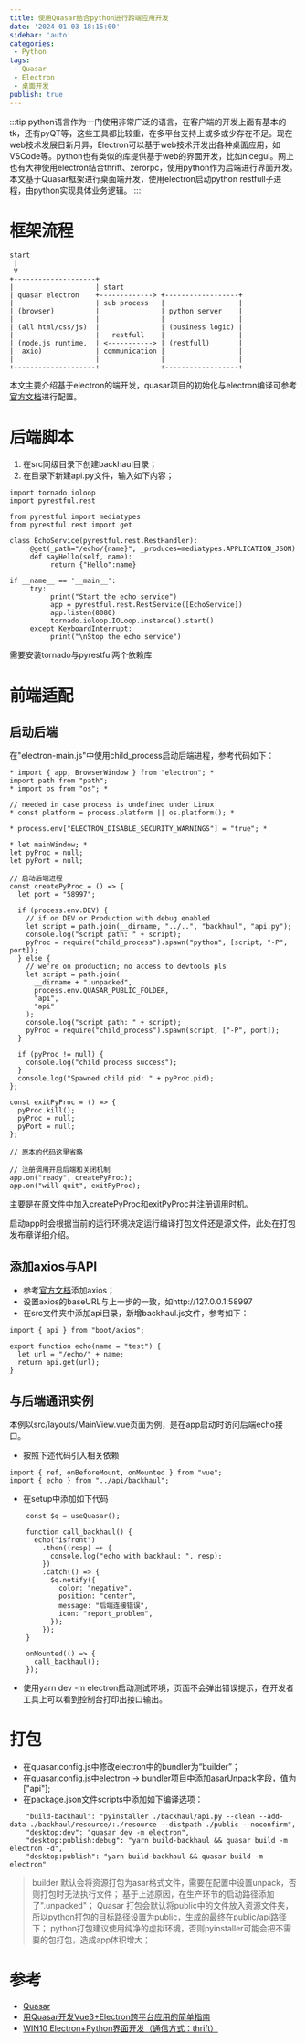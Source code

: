 ```yaml
---
title: 使用Quasar结合python进行跨端应用开发
date: '2024-01-03 18:15:00'
sidebar: 'auto'
categories:
 - Python
tags:
 - Quasar
 - Electron
 - 桌面开发
publish: true
---
```


:::tip
python语言作为一门使用非常广泛的语言，在客户端的开发上面有基本的tk，还有pyQT等，这些工具都比较重，在多平台支持上或多或少存在不足。现在web技术发展日新月异，Electron可以基于web技术开发出各种桌面应用，如VSCode等。python也有类似的库提供基于web的界面开发，比如nicegui。网上也有大神使用electron结合thrift、zerorpc，使用python作为后端进行界面开发。本文基于Quasar框架进行桌面端开发，使用electron启动python restfull子进程，由python实现具体业务逻辑。
:::

# 框架流程

```
start
 |
 V
+--------------------+
|                    | start
| quasar electron    +-------------> +------------------+
|                    | sub process   |                  |
| (browser)          |               | python server    |
|                    |               |                  |
| (all html/css/js)  |               | (business logic) |
|                    |   restfull    |                  |
| (node.js runtime,  | <-----------> | (restfull)       |
|  axio)             | communication |                  |
|                    |               |                  |
+--------------------+               +------------------+
```

本文主要介绍基于electron的端开发，quasar项目的初始化与electron编译可参考[官方文档](https://quasar.dev/)进行配置。

# 后端脚本

1. 在src同级目录下创建backhaul目录；
2. 在目录下新建api.py文件，输入如下内容；
```
import tornado.ioloop
import pyrestful.rest

from pyrestful import mediatypes
from pyrestful.rest import get

class EchoService(pyrestful.rest.RestHandler):
     @get(_path="/echo/{name}", _produces=mediatypes.APPLICATION_JSON)
     def sayHello(self, name):
          return {"Hello":name}

if __name__ == '__main__':
     try:
          print("Start the echo service")
          app = pyrestful.rest.RestService([EchoService])
          app.listen(8080)
          tornado.ioloop.IOLoop.instance().start()
     except KeyboardInterrupt:
          print("\nStop the echo service")
```
需要安装tornado与pyrestful两个依赖库

# 前端适配

## 启动后端

在"electron-main.js"中使用child_process启动后端进程，参考代码如下：
```
* import { app, BrowserWindow } from "electron"; *
import path from "path";
* import os from "os"; *

// needed in case process is undefined under Linux
* const platform = process.platform || os.platform(); *

* process.env["ELECTRON_DISABLE_SECURITY_WARNINGS"] = "true"; *

* let mainWindow; *
let pyProc = null;
let pyPort = null;

// 启动后端进程
const createPyProc = () => {
  let port = "58997";

  if (process.env.DEV) {
    // if on DEV or Production with debug enabled
    let script = path.join(__dirname, "../..", "backhaul", "api.py");
    console.log("script path: " + script);
    pyProc = require("child_process").spawn("python", [script, "-P", port]);
  } else {
    // we're on production; no access to devtools pls
    let script = path.join(
      __dirname + ".unpacked",
      process.env.QUASAR_PUBLIC_FOLDER,
      "api",
      "api"
    );
    console.log("script path: " + script);
    pyProc = require("child_process").spawn(script, ["-P", port]);
  }

  if (pyProc != null) {
    console.log("child process success");
  }
  console.log("Spawned child pid: " + pyProc.pid);
};

const exitPyProc = () => {
  pyProc.kill();
  pyProc = null;
  pyPort = null;
};

// 原本的代码这里省略

// 注册调用开启后端和关闭机制
app.on("ready", createPyProc);
app.on("will-quit", exitPyProc);
```

主要是在原文件中加入createPyProc和exitPyProc并注册调用时机。

启动app时会根据当前的运行环境决定运行编译打包文件还是源文件，此处在打包发布章详细介绍。

## 添加axios与API

- 参考[官方文档](https://quasar.dev/quasar-cli-vite/ajax-requests)添加axios；
- 设置axios的baseURL与上一步的一致，如http://127.0.0.1:58997
- 在src文件夹中添加api目录，新增backhaul.js文件，参考如下：
```
import { api } from "boot/axios";

export function echo(name = "test") {
  let url = "/echo/" + name;
  return api.get(url);
}

```

## 与后端通讯实例

本例以src/layouts/MainView.vue页面为例，是在app启动时访问后端echo接口。

- 按照下述代码引入相关依赖
```
import { ref, onBeforeMount, onMounted } from "vue";
import { echo } from "../api/backhaul";

```
- 在setup中添加如下代码
```
    const $q = useQuasar();

    function call_backhaul() {
      echo("isfront")
        .then((resp) => {
          console.log("echo with backhaul: ", resp);
        })
        .catch(() => {
          $q.notify({
            color: "negative",
            position: "center",
            message: "后端连接错误",
            icon: "report_problem",
          });
        });
    }

    onMounted(() => {
      call_backhaul();
    });
```

- 使用yarn dev -m electron启动测试环境，页面不会弹出错误提示，在开发者工具上可以看到控制台打印出接口输出。

# 打包
- 在quasar.config.js中修改electron中的bundler为“builder”；
- 在quasar.config.js中electron -> bundler项目中添加asarUnpack字段，值为["api"];
- 在package.json文件scripts中添加如下编译选项：
```
    "build-backhaul": "pyinstaller ./backhaul/api.py --clean --add-data ./backhaul/resource/:./resource --distpath ./public --noconfirm",
    "desktop:dev": "quasar dev -m electron",
    "desktop:publish:debug": "yarn build-backhaul && quasar build -m electron -d",
    "desktop:publish": "yarn build-backhaul && quasar build -m electron"
```

> builder 默认会将资源打包为asar格式文件，需要在配置中设置unpack，否则打包时无法执行文件；
> 基于上述原因，在生产环节的启动路径添加了".unpacked"；
> Quasar 打包会默认将public中的文件放入资源文件夹，所以python打包的目标路径设置为public，生成的最终在public/api路径下；
> python打包建议使用纯净的虚拟环境，否则pyinstaller可能会把不需要的包打包，造成app体积增大；


# 参考
- [Quasar](https://quasar.dev/)
- [用Quasar开发Vue3+Electron跨平台应用的简单指南](https://juejin.cn/post/7153189686091972645)
- [WIN10 Electron+Python界面开发（通信方式：thrift）](https://github.com/AlexTan-b-z/Electron-Python)
